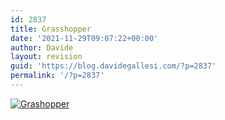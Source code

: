 ```yaml
---
id: 2837
title: Grasshopper
date: '2021-11-29T09:07:22+00:00'
author: Davide
layout: revision
guid: 'https://blog.davidegallesi.com/?p=2837'
permalink: '/?p=2837'
---
```


[![](https://blog.davidegallesi.com/wp-content/uploads/2011/06/grashopper1.jpg "Grashopper")](https://blog.davidegallesi.com/wp-content/uploads/2011/06/grashopper1.jpg)
